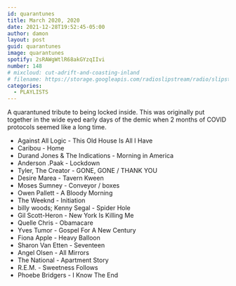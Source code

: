 ```yaml
---
id: quarantunes
title: March 2020, 2020
date: 2021-12-28T19:52:45-05:00
author: damon
layout: post
guid: quarantunes
image: quarantunes
spotify: 2sRAWgWtlR68akGYzqIIvi
number: 148
# mixcloud: cut-adrift-and-coasting-inland
# filename: https://storage.googleapis.com/radioslipstream/radio/slipstream-143.mp3
categories:
  - PLAYLISTS
---
```


A quarantuned tribute to being locked inside. This was originally put together in the wide eyed early days of the demic when 2 months of COVID protocols seemed like a long time.

 - Against All Logic - This Old House Is All I Have
 - Caribou - Home
 - Durand Jones & The Indications - Morning in America
 - Anderson .Paak - Lockdown
 - Tyler, The Creator - GONE, GONE / THANK YOU
 - Desire Marea - Tavern Kween
 - Moses Sumney - Conveyor / boxes
 - Owen Pallett - A Bloody Morning
 - The Weeknd - Initiation
 - billy woods; Kenny Segal - Spider Hole
 - Gil Scott-Heron - New York Is Killing Me
 - Quelle Chris - Obamacare
 - Yves Tumor - Gospel For A New Century
 - Fiona Apple - Heavy Balloon
 - Sharon Van Etten - Seventeen
 - Angel Olsen - All Mirrors
 - The National - Apartment Story
 - R.E.M. - Sweetness Follows
 - Phoebe Bridgers - I Know The End